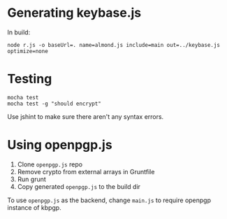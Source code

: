 # Generating keybase.js

In build:

    node r.js -o baseUrl=. name=almond.js include=main out=../keybase.js optimize=none


# Testing

    mocha test
    mocha test -g "should encrypt"

Use jshint to make sure there aren't any syntax errors.


# Using openpgp.js

1. Clone `openpgp.js` repo
1. Remove crypto from external arrays in Gruntfile
1. Run grunt
1. Copy generated `openpgp.js` to the build dir


To use `openpgp.js` as the backend, change `main.js` to require openpgp instance of kbpgp.


